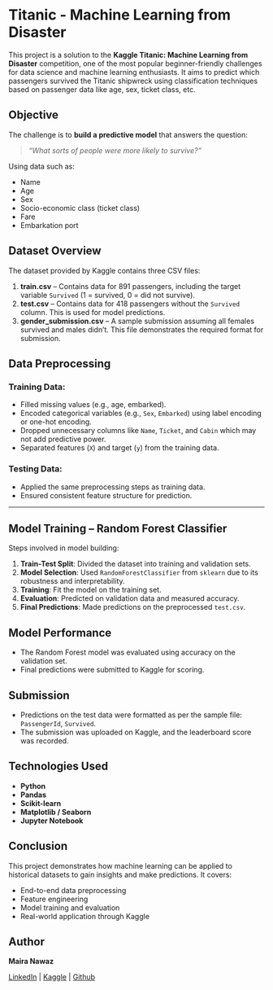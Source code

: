 # Titanic - Machine Learning from Disaster

This project is a solution to the **Kaggle Titanic: Machine Learning from Disaster** competition, one of the most popular beginner-friendly challenges for data science and machine learning enthusiasts. It aims to predict which passengers survived the Titanic shipwreck using classification techniques based on passenger data like age, sex, ticket class, etc.



##  Objective

The challenge is to **build a predictive model** that answers the question:

> *“What sorts of people were more likely to survive?”*

Using data such as:

* Name
* Age
* Sex
* Socio-economic class (ticket class)
* Fare
* Embarkation port


##  Dataset Overview

The dataset provided by Kaggle contains three CSV files:

1. **train.csv** – Contains data for 891 passengers, including the target variable `Survived` (1 = survived, 0 = did not survive).
2. **test.csv** – Contains data for 418 passengers without the `Survived` column. This is used for model predictions.
3. **gender\_submission.csv** – A sample submission assuming all females survived and males didn’t. This file demonstrates the required format for submission.



##  Data Preprocessing

### Training Data:

* Filled missing values (e.g., age, embarked).
* Encoded categorical variables (e.g., `Sex`, `Embarked`) using label encoding or one-hot encoding.
* Dropped unnecessary columns like `Name`, `Ticket`, and `Cabin` which may not add predictive power.
* Separated features (`X`) and target (`y`) from the training data.

### Testing Data:

* Applied the same preprocessing steps as training data.
* Ensured consistent feature structure for prediction.

---

##  Model Training – Random Forest Classifier

Steps involved in model building:

1. **Train-Test Split**: Divided the dataset into training and validation sets.
2. **Model Selection**: Used `RandomForestClassifier` from `sklearn` due to its robustness and interpretability.
3. **Training**: Fit the model on the training set.
4. **Evaluation**: Predicted on validation data and measured accuracy.
5. **Final Predictions**: Made predictions on the preprocessed `test.csv`.



##  Model Performance

* The Random Forest model was evaluated using accuracy on the validation set.
* Final predictions were submitted to Kaggle for scoring.



##  Submission

* Predictions on the test data were formatted as per the sample file: `PassengerId`, `Survived`.
* The submission was uploaded on Kaggle, and the leaderboard score was recorded.



##  Technologies Used

* **Python**
* **Pandas**
* **Scikit-learn**
* **Matplotlib / Seaborn**
* **Jupyter Notebook**



##  Conclusion

This project demonstrates how machine learning can be applied to historical datasets to gain insights and make predictions. It covers:

* End-to-end data preprocessing
* Feature engineering
* Model training and evaluation
* Real-world application through Kaggle


##  Author

**Maira Nawaz**

[LinkedIn](https://www.linkedin.com/in/mairanawaz/) | [Kaggle](https://www.kaggle.com/mairanawaz) | [Github](https://github.com/Maira-Nawaz)
